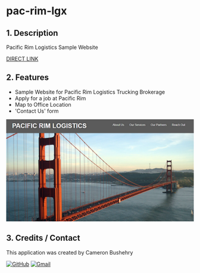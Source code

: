 # pac-rim-lgx

## 1. Description
Pacific Rim Logistics Sample Website

[DIRECT LINK](https://cbushehry.github.io/pac-rim-lgx/)

## 2. Features
 * Sample Website for Pacific Rim Logistics Trucking Brokerage
 * Apply for a job at Pacific Rim
 * Map to Office Location
 * 'Contact Us' form

 ![](assets/images/PRL-homepage.png)

## 3. Credits / Contact
This application was created by Cameron Bushehry

  [![GitHub](https://img.shields.io/badge/github-%23121011.svg?style=for-the-badge&logo=github&logoColor=white)](https://github.com/cbushehry)
  [![Gmail](https://img.shields.io/badge/Gmail-D14836?style=for-the-badge&logo=gmail&logoColor=white)](mailto:c.bushehry@gmail.com)